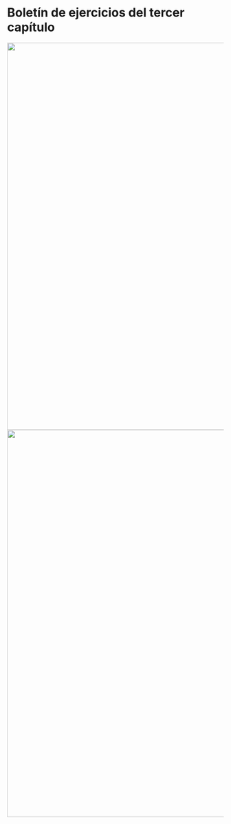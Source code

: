 # Boletín de ejercicios del tercer capítulo

<img src="../../images/3.9.Boletin_1.png" width="900"/>

<img src="../../images/3.9.Boletin_2.png" width="900"/>
